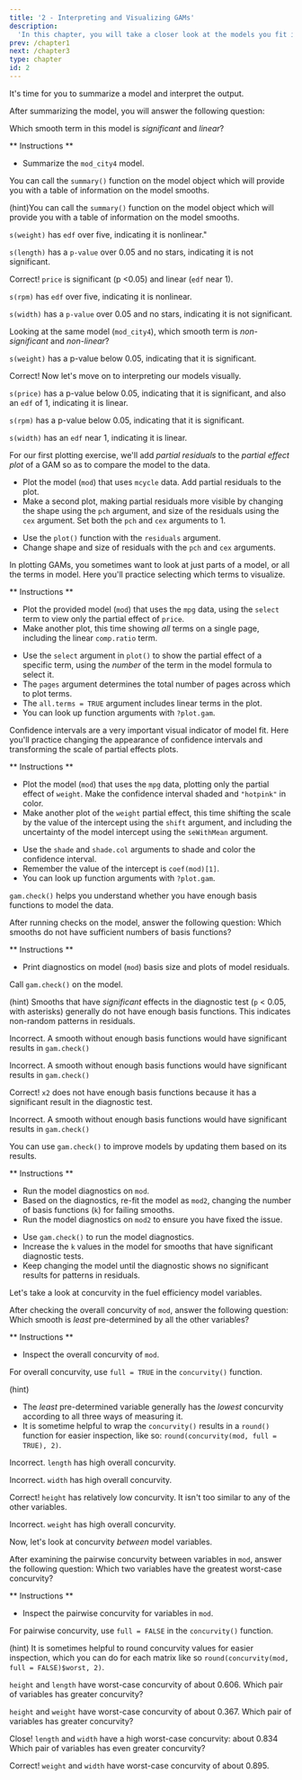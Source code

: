 ```yaml
---
title: '2 - Interpreting and Visualizing GAMs'
description:
  'In this chapter, you will take a closer look at the models you fit in chapter 1 and learn how to interpret and explain them.  You will learn how to make plots that show how different variables affect model outcomes.  Then you will diagnose problems in models arising from under-fitting the data or hidden relationships between variables, and how to iteratively fix those problems and get better results.'
prev: /chapter1
next: /chapter3
type: chapter
id: 2
---
```

<exercise id="1" title="Interpreting GAM outputs" type="slides">

<slides source="chapter2_01"> 
</slides>

</exercise>

<exercise id="2" title="Significance and linearity (I)">

It's time for you to summarize a model and interpret the output.

After summarizing the model, you will answer the following question: 

Which smooth term in this model is _significant_ and _linear_?

** Instructions **
- Summarize the `mod_city4` model.

<codeblock id="02_02">

You can call the `summary()` function on the model object which will provide you with a table of information on the model smooths.

</codeblock>

(hint)You can call the `summary()` function on the model object which will provide you with a table of information on the model smooths.

<choice>
<opt text="weight">

`s(weight)` has `edf` over five, indicating it is nonlinear."

</opt>

<opt text="length" >

`s(length)` has a `p-value` over 0.05 and no stars, indicating it is not significant.

</opt>

<opt text="price" correct="true">

Correct! `price` is significant (p <0.05) and linear (`edf` near 1).

</opt>

<opt text="rpm">

`s(rpm)` has `edf` over five, indicating it is nonlinear.

</opt>

<opt text="width">

`s(width)` has a `p-value` over 0.05 and no stars, indicating it is not significant.

</opt>
</choice>

</exercise>

<exercise id="3" title="Significance and linearity (II)">

Looking at the same model (`mod_city4`), which smooth term is _non-significant_ and _non-linear_?

<choice>
<opt text="weight">

`s(weight)` has a p-value below 0.05, indicating that it is significant.

</opt>

<opt text="length" correct="true">

Correct! Now let's move on to interpreting our models visually.

</opt>

<opt text="price" >

`s(price)` has a p-value below 0.05, indicating that it is significant, and also an `edf` of 1, indicating it is linear.

</opt>

<opt text="rpm">

`s(rpm)` has a p-value below 0.05, indicating that it is significant.

</opt>

<opt text="width">

`s(width)` has an `edf` near 1, indicating it is linear.

</opt>
</choice>

</exercise>

<exercise id="4" title="Visualizing GAMs" type="slides">

<slides source="chapter2_04"> 
</slides>

</exercise>

<exercise id="5" title="Plotting the motorcycle crash model and data">

For our first plotting exercise, we'll add _partial residuals_ to the _partial effect plot_ of a GAM so as to compare the model to the data.

-  Plot the model (`mod`) that uses `mcycle` data. Add partial residuals to the plot.
-  Make a second plot, making partial residuals more visible by changing the shape using the `pch` argument, and size of the residuals using the `cex` argument. Set both the `pch` and `cex` arguments to 1.

<codeblock id="02_05">

-  Use the `plot()` function with the `residuals` argument.
-  Change shape and size of residuals with the `pch` and `cex` arguments.

</codeblock>

</exercise>

<exercise id="6" title="Plotting multiple auto performance variables">

In plotting GAMs, you sometimes want to look at just parts of a model, or all the terms in model.  Here you'll practice selecting which terms to visualize.

** Instructions **
-  Plot the provided model (`mod`) that uses the `mpg` data, using the `select` term to view only the partial effect of `price`. 
-  Make another plot, this time showing _all_ terms on a single page, including the linear `comp.ratio` term.

<codeblock id="02_06">

-  Use the `select` argument in `plot()` to show the partial effect of a specific term, using the _number_ of the term in the model formula to select it.
-  The `pages` argument determines the total number of pages across which to plot terms.
-  The `all.terms = TRUE` argument includes linear terms in the plot.
-  You can look up function arguments with `?plot.gam`.

</codeblock>

</exercise>

<exercise id="7" title="Visualizing auto performance uncertainty">

Confidence intervals are a very important visual indicator of model fit.  Here you'll practice changing the appearance of confidence intervals and transforming the scale of partial effects plots.

** Instructions **
-  Plot the model (`mod`) that uses the `mpg` data, plotting only the partial effect of `weight`. Make the confidence interval shaded and `"hotpink"` in color.
-  Make another plot of the `weight` partial effect, this time shifting the scale by the value of the intercept using the `shift` argument, and including the uncertainty of the model intercept using the `seWithMean` argument.

<codeblock id="02_07">

-  Use the `shade` and `shade.col` arguments to shade and color the confidence interval.
-  Remember the value of the intercept is `coef(mod)[1]`. 
-  You can look up function arguments with `?plot.gam`.

</codeblock>

</exercise>

<exercise id="8" title="Model checking with gam.check()" type="slides">

<slides source="chapter2_08"> 
</slides>

</exercise>

<exercise id="9" title="Reading model diagnostics">

`gam.check()` helps you understand whether you have enough basis functions to model the data.

After running checks on the model, answer the following question: Which smooths do not have sufficient numbers of basis functions?

** Instructions **
-  Print diagnostics on model (`mod`) basis size and plots of model residuals.

<codeblock id="02_09">

Call `gam.check()` on the model.

</codeblock>


(hint) Smooths that have _significant_ effects in the diagnostic test (`p` < 0.05, with asterisks) generally do not have enough basis functions.  This indicates non-random patterns in residuals.

<choice>
<opt text="`x0`">

Incorrect. A smooth without enough basis functions would have significant results in `gam.check()`

</opt>

<opt text="`x1`" >

Incorrect. A smooth without enough basis functions would have significant results in `gam.check()`

</opt>

<opt text="`x2`" correct="true">

Correct! `x2` does not have enough basis functions because it has a significant result in the diagnostic test.

</opt>

<opt text="`x3`">

Incorrect. A smooth without enough basis functions would have significant results in `gam.check()`

</opt>

</choice>

</exercise>

<exercise id="10" title="Fixing problems with model diagnostics">

You can use `gam.check()` to improve models by updating them based on its results.

** Instructions **
- Run the model diagnostics on `mod`. 
- Based on the diagnostics, re-fit the model as `mod2`, changing the number of basis functions (`k`) for failing smooths. 
- Run the model diagnostics on `mod2` to ensure you have fixed the issue.

<codeblock id="02_10">

- Use `gam.check()` to run the model diagnostics. 
- Increase the `k` values in the model for smooths that have significant diagnostic tests. 
- Keep changing the model until the diagnostic shows no significant results for patterns in residuals.

</codeblock>

</exercise>

</exercise>

<exercise id="11" title="Checking concurvity" type="slides">

<slides source="chapter2_11"> 
</slides>

</exercise>

<exercise id="12" title="Examining overall concurvity in auto data">

Let's take a look at concurvity in the fuel efficiency model variables.  

After checking the overall concurvity of `mod`, answer the following question: Which smooth is _least_ pre-determined by all the other variables?

** Instructions **
- Inspect the overall concurvity of `mod`.

<codeblock id="02_12">

For overall concurvity, use `full = TRUE` in the `concurvity()` function.

</codeblock>

(hint) 
- The _least_ pre-determined variable generally has the _lowest_ concurvity according to all three ways of measuring it.
- It is sometime helpful to wrap the `concurvity()` results in a `round()` function for easier inspection, like so: `round(concurvity(mod, full = TRUE), 2)`.

<choice>
<opt text="`s(length)`">

Incorrect. `length` has high overall concurvity.

</opt>

<opt text="`s(width)`" >

Incorrect. `width` has high overall concurvity.

</opt>

<opt text="`s(height)`" correct="true">

Correct! `height` has relatively low concurvity.  It isn't too similar to any of the other variables.

</opt>

<opt text="`s(weight)`">

Incorrect. `weight` has high overall concurvity.

</opt>

</choice>

</exercise>

<exercise id="13" title="Examining concurvity between auto variables">

Now, let's look at concurvity _between_ model variables.

After examining the pairwise concurvity between variables in `mod`, answer the following question: Which two variables have the greatest worst-case concurvity?

** Instructions **
- Inspect the pairwise concurvity for variables in `mod`.

<codeblock id="02_13">

For pairwise concurvity, use `full = FALSE` in the `concurvity()` function.

</codeblock>

(hint) 
It is sometimes helpful to round concurvity values for easier inspection, which you can do for each matrix like so `round(concurvity(mod, full = FALSE)$worst, 2)`.

<choice>
<opt text="`height` and `length`">

`height` and `length` have worst-case concurvity of about 0.606.  Which pair of variables has greater concurvity?

</opt>

<opt text="`height` and `weight`" >

`height` and `weight` have worst-case concurvity of about 0.367.  Which pair of variables has greater concurvity?

</opt>

<opt text="`length` and `width`" correct="true">

Close! `length` and `width` have a high worst-case concurvity: about 0.834  Which pair of variables has even greater concurvity?

</opt>

<opt text="`weight` and `width`">

Correct! `weight` and `width` have worst-case concurvity of about 0.895.

</opt>

</choice>

</exercise>














